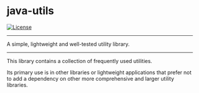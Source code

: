 # java-utils

[![License](https://img.shields.io/github/license/amanzat/java-utils)](https://github.com/amanzat/java-utils/blob/dev/LICENSE.md)
___
A simple, lightweight and well-tested utility library.
___
This library contains a collection of frequently used utilities.

Its primary use is in other libraries or lightweight applications that prefer not to add a dependency on other more
comprehensive and larger utility libraries.
